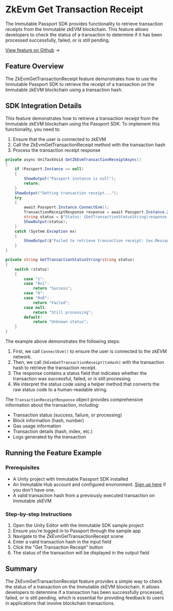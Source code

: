 <div class="display-none">

# ZkEvm Get Transaction Receipt

</div>

The Immutable Passport SDK provides functionality to retrieve transaction receipts from the Immutable zkEVM blockchain. This feature allows developers to check the status of a transaction to determine if it has been processed successfully, failed, or is still pending.

<div class="button-component">

[View feature on Github](https://github.com/immutable/unity-immutable-sdk/tree/main/sample/Assets/Scripts/Passport/ZkEvm/ZkEvmGetTransactionReceipt) <span class="button-component-arrow">→</span>

</div>

## Feature Overview

The ZkEvmGetTransactionReceipt feature demonstrates how to use the Immutable Passport SDK to retrieve the receipt of a transaction on the Immutable zkEVM blockchain using a transaction hash.

## SDK Integration Details

This feature demonstrates how to retrieve a transaction receipt from the Immutable zkEVM blockchain using the Passport SDK. To implement this functionality, you need to:

1. Ensure that the user is connected to zkEVM
2. Call the ZkEvmGetTransactionReceipt method with the transaction hash
3. Process the transaction receipt response

```csharp title="ZkEvmGetTransactionReceiptScript" manualLink="https://github.com/immutable/unity-immutable-sdk/blob/main/sample/Assets/Scripts/Passport/ZkEvm/ZkEvmGetTransactionReceipt/ZkEvmGetTransactionReceiptScript.cs"
private async UniTaskVoid GetZkEvmTransactionReceiptAsync()
{
    if (Passport.Instance == null)
    {
        ShowOutput("Passport instance is null");
        return;
    }
    ShowOutput("Getting transaction receipt...");
    try
    {
        await Passport.Instance.ConnectEvm();
        TransactionReceiptResponse response = await Passport.Instance.ZkEvmGetTransactionReceipt(TransactionHash.text);
        string status = $"Status: {GetTransactionStatusString(response.status)}";
        ShowOutput(status);
    }
    catch (System.Exception ex)
    {
        ShowOutput($"Failed to retrieve transaction receipt: {ex.Message}");
    }
}

private string GetTransactionStatusString(string status)
{
    switch (status)
    {
        case "1":
        case "0x1":
            return "Success";
        case "0":
        case "0x0":
            return "Failed";
        case null:
            return "Still processing";
        default:
            return "Unknown status";
    }
}
```

The example above demonstrates the following steps:

1. First, we call `ConnectEvm()` to ensure the user is connected to the zkEVM network.
2. Then, we call `ZkEvmGetTransactionReceipt(txHash)` with the transaction hash to retrieve the transaction receipt.
3. The response contains a status field that indicates whether the transaction was successful, failed, or is still processing.
4. We interpret the status code using a helper method that converts the raw status code to a human-readable string.

The `TransactionReceiptResponse` object provides comprehensive information about the transaction, including:
- Transaction status (success, failure, or processing)
- Block information (hash, number)
- Gas usage information
- Transaction details (hash, index, etc.)
- Logs generated by the transaction

## Running the Feature Example

### Prerequisites

- A Unity project with Immutable Passport SDK installed
- An Immutable Hub account and configured environment. [Sign up here](https://hub.immutable.com/) if you don't have one.
- A valid transaction hash from a previously executed transaction on Immutable zkEVM

### Step-by-step Instructions

1. Open the Unity Editor with the Immutable SDK sample project
2. Ensure you're logged in to Passport through the sample app
3. Navigate to the ZkEvmGetTransactionReceipt scene
4. Enter a valid transaction hash in the input field
5. Click the "Get Transaction Receipt" button
6. The status of the transaction will be displayed in the output field

## Summary

The ZkEvmGetTransactionReceipt feature provides a simple way to check the status of a transaction on the Immutable zkEVM blockchain. It allows developers to determine if a transaction has been successfully processed, failed, or is still pending, which is essential for providing feedback to users in applications that involve blockchain transactions. 